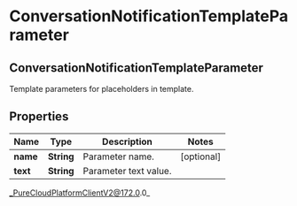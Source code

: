 # ConversationNotificationTemplateParameter

## ConversationNotificationTemplateParameter
Template parameters for placeholders in template.

## Properties

|Name | Type | Description | Notes|
|------------ | ------------- | ------------- | -------------|
| **name** | **String** | Parameter name. | [optional] |
| **text** | **String** | Parameter text value. | |



_PureCloudPlatformClientV2@172.0.0_
